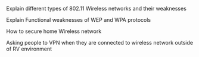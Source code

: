 Explain different types of 802.11 Wireless networks and their weaknesses

Explain Functional weaknesses of WEP and WPA protocols

How to secure home Wireless network

Asking people  to VPN when they are connected to wireless network outside of RV environment